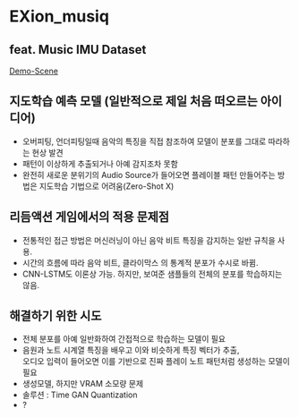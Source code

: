 # EXion_musiq     
## feat. Music IMU Dataset

[Demo-Scene](https://vimeo.com/845897735/1e6fa712c2?share=copy)  

## 지도학습 예측 모델 (일반적으로 제일 처음 떠오르는 아이디어)   
  - 오버피팅, 언더피팅일때 음악의 특징을 직접 참조하여 
  모델이 분포를 그대로 따라하는 현상 발견  
  - 패턴이 이상하게 추출되거나 아예 감지조차 못함  
  - 완전히 새로운 분위기의 Audio Source가 들어오면 
  플레이블 패턴 만들어주는 방법은 지도학습 기법으로 어려움(Zero-Shot X)  

## 리듬액션 게임에서의 적용 문제점  
  - 전통적인 접근 방법은 머신러닝이 아닌 음악 비트 특징을 감지하는 일반 규칙을 사용.  
  - 시간의 흐름에 따라 음악 비트, 클라이막스 의 통계적 분포가 수시로 바뀜.  
  - CNN-LSTM도 이론상 가능. 하지만, 보여준 샘플들의 전체의 분포를 학습하지는 않음.  

## 해결하기 위한 시도  
  - 전체 분포를 아예 일반화하여 간접적으로 학습하는 모델이 필요  
  - 음원과 노트 시계열 특징을 배우고 이와 비슷하게 특징 벡터가 추출,  
오디오 입력이 들어오면 이를 기반으로 진짜 플레이 노트 패턴처럼 생성하는 모델이 필요  
  - 생성모델, 하지만 VRAM 소모량 문제 
  - 솔루션 : Time GAN Quantization
  - ?
